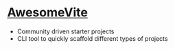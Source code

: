# <logos-awesome /> [AwesomeVite](https://github.com/vitejs/awesome-vite)

- Community driven starter projects
- CLI tool to quickly scaffold different types of projects
